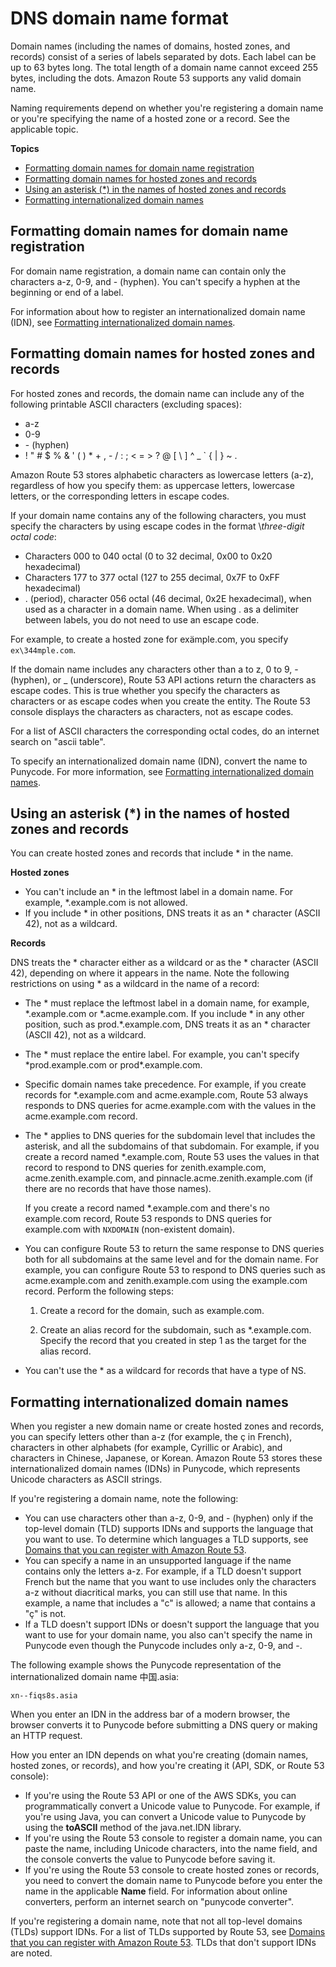 # DNS domain name format<a name="DomainNameFormat"></a>

Domain names \(including the names of domains, hosted zones, and records\) consist of a series of labels separated by dots\. Each label can be up to 63 bytes long\. The total length of a domain name cannot exceed 255 bytes, including the dots\. Amazon Route 53 supports any valid domain name\. 

Naming requirements depend on whether you're registering a domain name or you're specifying the name of a hosted zone or a record\. See the applicable topic\.

**Topics**
+ [Formatting domain names for domain name registration](#domain-name-format-registration)
+ [Formatting domain names for hosted zones and records](#domain-name-format-hosted-zones)
+ [Using an asterisk \(\*\) in the names of hosted zones and records](#domain-name-format-asterisk)
+ [Formatting internationalized domain names](#domain-name-format-idns)

## Formatting domain names for domain name registration<a name="domain-name-format-registration"></a>

For domain name registration, a domain name can contain only the characters a\-z, 0\-9, and \- \(hyphen\)\. You can't specify a hyphen at the beginning or end of a label\.

For information about how to register an internationalized domain name \(IDN\), see [Formatting internationalized domain names](#domain-name-format-idns)\.

## Formatting domain names for hosted zones and records<a name="domain-name-format-hosted-zones"></a>

For hosted zones and records, the domain name can include any of the following printable ASCII characters \(excluding spaces\):
+ a\-z
+ 0\-9
+ \- \(hyphen\)
+ \! " \# $ % & ' \( \) \* \+ , \- / : ; < = > ? @ \[ \\ \] ^ \_ ` \{ \| \} \~ \. 

Amazon Route 53 stores alphabetic characters as lowercase letters \(a\-z\), regardless of how you specify them: as uppercase letters, lowercase letters, or the corresponding letters in escape codes\. 

If your domain name contains any of the following characters, you must specify the characters by using escape codes in the format \\*three\-digit octal code*:
+ Characters 000 to 040 octal \(0 to 32 decimal, 0x00 to 0x20 hexadecimal\)
+ Characters 177 to 377 octal \(127 to 255 decimal, 0x7F to 0xFF hexadecimal\)
+ \. \(period\), character 056 octal \(46 decimal, 0x2E hexadecimal\), when used as a character in a domain name\. When using \. as a delimiter between labels, you do not need to use an escape code\.

For example, to create a hosted zone for exämple\.com, you specify `ex\344mple.com`\.

If the domain name includes any characters other than a to z, 0 to 9, \- \(hyphen\), or \_ \(underscore\), Route 53 API actions return the characters as escape codes\. This is true whether you specify the characters as characters or as escape codes when you create the entity\. The Route 53 console displays the characters as characters, not as escape codes\.

For a list of ASCII characters the corresponding octal codes, do an internet search on "ascii table"\. 

To specify an internationalized domain name \(IDN\), convert the name to Punycode\. For more information, see [Formatting internationalized domain names](#domain-name-format-idns)\.

## Using an asterisk \(\*\) in the names of hosted zones and records<a name="domain-name-format-asterisk"></a>

You can create hosted zones and records that include \* in the name\. 

**Hosted zones**
+ You can't include an \* in the leftmost label in a domain name\. For example, \*\.example\.com is not allowed\.
+ If you include \* in other positions, DNS treats it as an \* character \(ASCII 42\), not as a wildcard\.

**Records**

DNS treats the \* character either as a wildcard or as the \* character \(ASCII 42\), depending on where it appears in the name\. Note the following restrictions on using \* as a wildcard in the name of a record:
+ The \* must replace the leftmost label in a domain name, for example, \*\.example\.com or \*\.acme\.example\.com\. If you include \* in any other position, such as prod\.\*\.example\.com, DNS treats it as an \* character \(ASCII 42\), not as a wildcard\.
+ The \* must replace the entire label\. For example, you can't specify \*prod\.example\.com or prod\*\.example\.com\.
+ Specific domain names take precedence\. For example, if you create records for \*\.example\.com and acme\.example\.com, Route 53 always responds to DNS queries for acme\.example\.com with the values in the acme\.example\.com record\.
+ The \* applies to DNS queries for the subdomain level that includes the asterisk, and all the subdomains of that subdomain\. For example, if you create a record named \*\.example\.com, Route 53 uses the values in that record to respond to DNS queries for zenith\.example\.com, acme\.zenith\.example\.com, and pinnacle\.acme\.zenith\.example\.com \(if there are no records that have those names\)\. 

  If you create a record named \*\.example\.com and there's no example\.com record, Route 53 responds to DNS queries for example\.com with `NXDOMAIN` \(non\-existent domain\)\.
+ You can configure Route 53 to return the same response to DNS queries both for all subdomains at the same level and for the domain name\. For example, you can configure Route 53 to respond to DNS queries such as acme\.example\.com and zenith\.example\.com using the example\.com record\. Perform the following steps:

  1. Create a record for the domain, such as example\.com\.

  1. Create an alias record for the subdomain, such as \*\.example\.com\. Specify the record that you created in step 1 as the target for the alias record\.
+ You can't use the \* as a wildcard for records that have a type of NS\.

## Formatting internationalized domain names<a name="domain-name-format-idns"></a>

When you register a new domain name or create hosted zones and records, you can specify letters other than a\-z \(for example, the ç in French\), characters in other alphabets \(for example, Cyrillic or Arabic\), and characters in Chinese, Japanese, or Korean\. Amazon Route 53 stores these internationalized domain names \(IDNs\) in Punycode, which represents Unicode characters as ASCII strings\.

If you're registering a domain name, note the following:
+ You can use characters other than a\-z, 0\-9, and \- \(hyphen\) only if the top\-level domain \(TLD\) supports IDNs and supports the language that you want to use\. To determine which languages a TLD supports, see [Domains that you can register with Amazon Route 53](registrar-tld-list.md)\.
+ You can specify a name in an unsupported language if the name contains only the letters a\-z\. For example, if a TLD doesn't support French but the name that you want to use includes only the characters a\-z without diacritical marks, you can still use that name\. In this example, a name that includes a "c" is allowed; a name that contains a "ç" is not\.
+ If a TLD doesn't support IDNs or doesn't support the language that you want to use for your domain name, you also can't specify the name in Punycode even though the Punycode includes only a\-z, 0\-9, and \-\.

The following example shows the Punycode representation of the internationalized domain name 中国\.asia:

`xn--fiqs8s.asia`

When you enter an IDN in the address bar of a modern browser, the browser converts it to Punycode before submitting a DNS query or making an HTTP request\.

How you enter an IDN depends on what you're creating \(domain names, hosted zones, or records\), and how you're creating it \(API, SDK, or Route 53 console\):
+ If you're using the Route 53 API or one of the AWS SDKs, you can programmatically convert a Unicode value to Punycode\. For example, if you're using Java, you can convert a Unicode value to Punycode by using the **toASCII** method of the java\.net\.IDN library\.
+ If you're using the Route 53 console to register a domain name, you can paste the name, including Unicode characters, into the name field, and the console converts the value to Punycode before saving it\.
+ If you're using the Route 53 console to create hosted zones or records, you need to convert the domain name to Punycode before you enter the name in the applicable **Name** field\. For information about online converters, perform an internet search on "punycode converter"\.

If you're registering a domain name, note that not all top\-level domains \(TLDs\) support IDNs\. For a list of TLDs supported by Route 53, see [Domains that you can register with Amazon Route 53](registrar-tld-list.md)\. TLDs that don't support IDNs are noted\. 